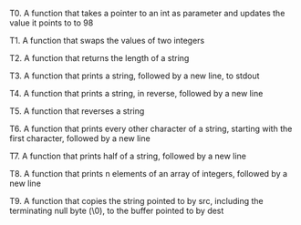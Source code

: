 T0. A function that takes a pointer to an int as parameter and updates the value it points to to 98

T1. A function that swaps the values of two integers

T2. A function that returns the length of a string

T3. A function that prints a string, followed by a new line, to stdout

T4. A function that prints a string, in reverse, followed by a new line

T5. A function that reverses a string

T6. A function that prints every other character of a string, starting with the first character, followed by a new line

T7. A function that prints half of a string, followed by a new line

T8. A function that prints n elements of an array of integers, followed by a new line

T9. A function that copies the string pointed to by src, including the terminating null byte (\0), to the buffer pointed to by dest

